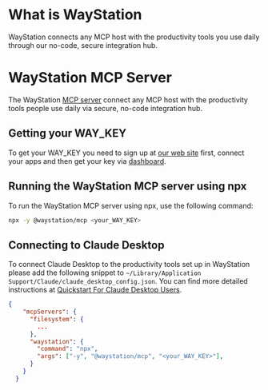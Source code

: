 # What is WayStation
WayStation connects any MCP host with the productivity tools you use daily through our no-code, secure integration hub. 

# WayStation MCP Server
The WayStation [MCP server](https://waystation.ai/connect/mcp-server) connect any MCP host with the productivity tools people use daily via secure, no-code integration hub.

## Getting your WAY_KEY
To get your WAY_KEY you need to sign up at [our web site](https://waystation.ai) first, connect your apps and then get your key via [dashboard](https://waystation.ai/connect/mcp-server/guide).

## Running the WayStation MCP server using npx
To run the WayStation MCP server using npx, use the following command:

```bash
npx -y @waystation/mcp <your_WAY_KEY>
```

## Connecting to Claude Desktop
To connect Claude Desktop to the productivity tools set up in WayStation please add the following snippet to `~/Library/Application Support/Claude/claude_desktop_config.json`. You can find more detailed instructions at [Quickstart For Claude Desktop Users](https://modelcontextprotocol.io/quickstart/user).

```json
{
    "mcpServers": {
      "filesystem": {
        ...
      },
      "waystation": {
        "command": "npx",
        "args": ["-y", "@waystation/mcp", "<your_WAY_KEY>"],
      }
    }
  }
```
